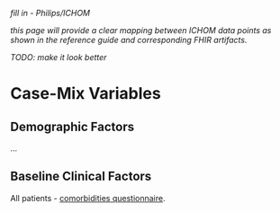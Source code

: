 *fill in - Philips/ICHOM*

*this page will provide a clear mapping between ICHOM data points as shown in the reference guide and corresponding FHIR artifacts.*

*TODO: make it look better*

# Case-Mix Variables
## Demographic Factors
...

## Baseline Clinical Factors
All patients - [comorbidities questionnaire](Questionnaire-SACQComorbidities.html).